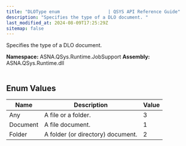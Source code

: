 ```yaml
---
title: "DLOType enum                  | QSYS API Reference Guide"
description: "Specifies the type of a DLO document. "
last_modified_at: 2024-08-09T17:25:29Z
sitemap: false
---
```


Specifies the type of a DLO document.

**Namespace:** ASNA.QSys.Runtime.JobSupport
**Assembly:** ASNA.QSys.Runtime.dll
<br>
<br>

## Enum Values

| Name | Description | Value
| --- | --- | --- 
| Any | A file or a folder. | 3 |
| Document | A file document. | 1 |
| Folder | A folder (or directory) document. | 2 |
